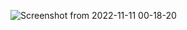 ![Screenshot from 2022-11-11 00-18-20](https://user-images.githubusercontent.com/117837557/201180913-e6fa1d35-08e4-4690-af70-73089208e297.png)
